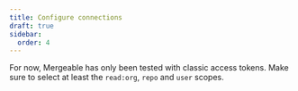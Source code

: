 ```yaml
---
title: Configure connections
draft: true
sidebar:
  order: 4
---
```


For now, Mergeable has only been tested with classic access tokens.
Make sure to select at least the `read:org`, `repo` and `user` scopes.
